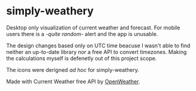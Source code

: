 # simply-weathery

Desktop only visualization of current weather and forecast.
For mobile users there is a -*quite random*- alert and the app is unusable.

The design changes based only on UTC time beacuse I wasn't able to find neither an up-to-date library nor a free API to convert timezones. Making the calculations myself is defenetly out of this project scope.

The icons were derigned *ad hoc* for simply-weathery.

Made with Current Weather free API by [OpenWeather](https://openweathermap.org/).
